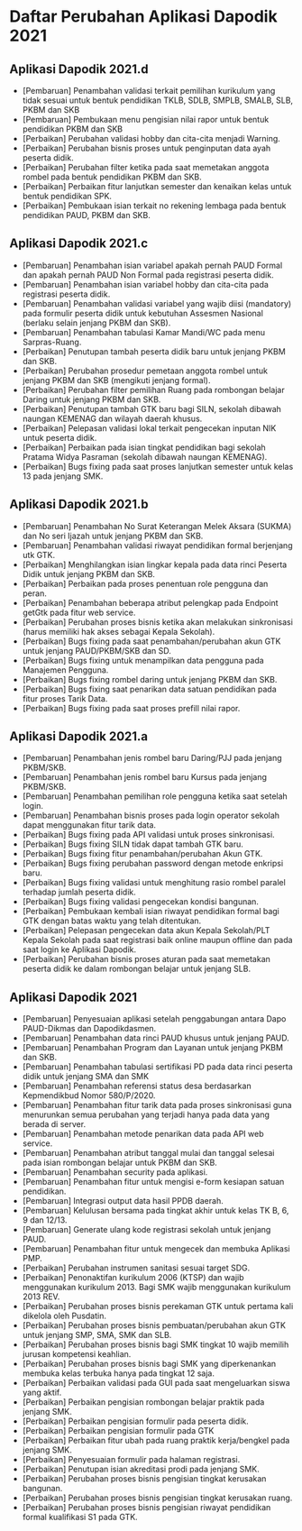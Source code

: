# Daftar Perubahan Aplikasi Dapodik 2021

## Aplikasi Dapodik 2021.d

- [Pembaruan] Penambahan validasi terkait pemilihan kurikulum yang tidak sesuai untuk bentuk pendidikan TKLB, SDLB, SMPLB, SMALB, SLB, PKBM dan SKB
- [Pembaruan] Pembukaan menu pengisian nilai rapor untuk bentuk pendidikan PKBM dan SKB
- [Perbaikan] Perubahan validasi hobby dan cita-cita menjadi Warning.
- [Perbaikan] Perubahan bisnis proses untuk penginputan data ayah peserta didik.
- [Perbaikan] Perubahan filter ketika pada saat memetakan anggota rombel pada bentuk pendidikan PKBM dan SKB.
- [Perbaikan] Perbaikan fitur lanjutkan semester dan kenaikan kelas untuk bentuk pendidikan SPK.
- [Perbaikan] Pembukaan isian terkait no rekening lembaga pada bentuk pendidikan PAUD, PKBM dan SKB.

## Aplikasi Dapodik 2021.c

- [Pembaruan] Penambahan isian variabel apakah pernah PAUD Formal dan apakah pernah PAUD Non Formal pada registrasi peserta didik.
- [Pembaruan] Penambahan isian variabel hobby dan cita-cita pada registrasi peserta didik.
- [Pembaruan] Penambahan validasi variabel yang wajib diisi (mandatory) pada formulir peserta didik untuk kebutuhan Assesmen Nasional (berlaku selain jenjang PKBM dan SKB).
- [Pembaruan] Penambahan tabulasi Kamar Mandi/WC pada menu Sarpras-Ruang.
- [Perbaikan] Penutupan tambah peserta didik baru untuk jenjang PKBM dan SKB.
- [Perbaikan] Perubahan prosedur pemetaan anggota rombel untuk jenjang PKBM dan SKB (mengikuti jenjang formal).
- [Perbaikan] Perubahan filter pemilihan Ruang pada rombongan belajar Daring untuk jenjang PKBM dan SKB.
- [Perbaikan] Penutupan tambah GTK baru bagi SILN, sekolah dibawah naungan KEMENAG dan wilayah daerah khusus.
- [Perbaikan] Pelepasan validasi lokal terkait pengecekan inputan NIK untuk peserta didik.
- [Perbaikan] Perbaikan pada isian tingkat pendidikan bagi sekolah Pratama Widya Pasraman (sekolah dibawah naungan KEMENAG).
- [Perbaikan] Bugs fixing pada saat proses lanjutkan semester untuk kelas 13 pada jenjang SMK.

## Aplikasi Dapodik 2021.b

- [Pembaruan] Penambahan No Surat Keterangan Melek Aksara (SUKMA) dan No seri Ijazah untuk jenjang PKBM dan SKB.
- [Pembaruan] Penambahan validasi riwayat pendidikan formal berjenjang utk GTK.
- [Perbaikan] Menghilangkan isian lingkar kepala pada data rinci Peserta Didik untuk jenjang PKBM dan SKB.
- [Perbaikan] Perbaikan pada proses penentuan role pengguna dan peran.
- [Perbaikan] Penambahan beberapa atribut pelengkap pada Endpoint getGtk pada fitur web service.
- [Perbaikan] Perubahan proses bisnis ketika akan melakukan sinkronisasi (harus memiliki hak akses sebagai Kepala Sekolah).
- [Perbaikan] Bugs fixing pada saat penambahan/perubahan akun GTK untuk jenjang PAUD/PKBM/SKB dan SD.
- [Perbaikan] Bugs fixing untuk menampilkan data pengguna pada Manajemen Pengguna.
- [Perbaikan] Bugs fixing rombel daring untuk jenjang PKBM dan SKB.
- [Perbaikan] Bugs fixing saat penarikan data satuan pendidikan pada fitur proses Tarik Data.
- [Perbaikan] Bugs fixing pada saat proses prefill nilai rapor.

## Aplikasi Dapodik 2021.a

- [Pembaruan] Penambahan jenis rombel baru Daring/PJJ pada jenjang PKBM/SKB.
- [Pembaruan] Penambahan jenis rombel baru Kursus pada jenjang PKBM/SKB.
- [Pembaruan] Penambahan pemilihan role pengguna ketika saat setelah login.
- [Pembaruan] Penambahan bisnis proses pada login operator sekolah dapat menggunakan fitur tarik data.
- [Perbaikan] Bugs fixing pada API validasi untuk proses sinkronisasi.
- [Perbaikan] Bugs fixing SILN tidak dapat tambah GTK baru.
- [Perbaikan] Bugs fixing fitur penambahan/perubahan Akun GTK.
- [Perbaikan] Bugs fixing perubahan password dengan metode enkripsi baru.
- [Perbaikan] Bugs fixing validasi untuk menghitung rasio rombel paralel terhadap jumlah peserta didik.
- [Perbaikan] Bugs fixing validasi pengecekan kondisi bangunan.
- [Perbaikan] Pembukaan kembali isian riwayat pendidikan formal bagi GTK dengan batas waktu yang telah ditentukan.
- [Perbaikan] Pelepasan pengecekan data akun Kepala Sekolah/PLT Kepala Sekolah pada saat registrasi baik online maupun offline dan pada saat login ke Aplikasi Dapodik.
- [Perbaikan] Perubahan bisnis proses aturan pada saat memetakan peserta didik ke dalam rombongan belajar untuk jenjang SLB.

## Aplikasi Dapodik 2021

- [Pembaruan] Penyesuaian aplikasi setelah penggabungan antara Dapo PAUD-Dikmas dan Dapodikdasmen.
- [Pembaruan] Penambahan data rinci PAUD khusus untuk jenjang PAUD.
- [Pembaruan] Penambahan Program dan Layanan untuk jenjang PKBM dan SKB.
- [Pembaruan] Penambahan tabulasi sertifikasi PD pada data rinci peserta didik untuk jenjang SMA dan SMK
- [Pembaruan] Penambahan referensi status desa berdasarkan Kepmendikbud Nomor 580/P/2020.
- [Pembaruan] Penambahan fitur tarik data pada proses sinkronisasi guna menurunkan semua perubahan yang terjadi hanya pada data yang berada di server.
- [Pembaruan] Penambahan metode penarikan data pada API web service.
- [Pembaruan] Penambahan atribut tanggal mulai dan tanggal selesai pada isian rombongan belajar untuk PKBM dan SKB.
- [Pembaruan] Penambahan security pada aplikasi.
- [Pembaruan] Penambahan fitur untuk mengisi e-form kesiapan satuan pendidikan.
- [Pembaruan] Integrasi output data hasil PPDB daerah.
- [Pembaruan] Kelulusan bersama pada tingkat akhir untuk kelas TK B, 6, 9 dan 12/13.
- [Pembaruan] Generate ulang kode registrasi sekolah untuk jenjang PAUD.
- [Pembaruan] Penambahan fitur untuk mengecek dan membuka Aplikasi PMP.
- [Perbaikan] Perubahan instrumen sanitasi sesuai target SDG.
- [Perbaikan] Penonaktifan kurikulum 2006 (KTSP) dan wajib menggunakan kurikulum 2013. Bagi SMK wajib menggunakan kurikulum 2013 REV.
- [Perbaikan] Perubahan proses bisnis perekaman GTK untuk pertama kali dikelola oleh Pusdatin.
- [Perbaikan] Perubahan proses bisnis pembuatan/perubahan akun GTK untuk jenjang SMP, SMA, SMK dan SLB.
- [Perbaikan] Perubahan proses bisnis bagi SMK tingkat 10 wajib memilih jurusan kompetensi keahlian.
- [Perbaikan] Perubahan proses bisnis bagi SMK yang diperkenankan membuka kelas terbuka hanya pada tingkat 12 saja.
- [Perbaikan] Perbaikan validasi pada GUI pada saat mengeluarkan siswa yang aktif.
- [Perbaikan] Perbaikan pengisian rombongan belajar praktik pada jenjang SMK.
- [Perbaikan] Perbaikan pengisian formulir pada peserta didik.
- [Perbaikan] Perbaikan pengisian formulir pada GTK
- [Perbaikan] Perbaikan fitur ubah pada ruang praktik kerja/bengkel pada jenjang SMK.
- [Perbaikan] Penyesuaian formulir pada halaman registrasi.
- [Perbaikan] Penutupan isian akreditasi prodi pada jenjang SMK.
- [Perbaikan] Perubahan proses bisnis pengisian tingkat kerusakan bangunan.
- [Perbaikan] Perubahan proses bisnis pengisian tingkat kerusakan ruang.
- [Perbaikan] Perubahan proses bisnis pengisian riwayat pendidikan formal kualifikasi S1 pada GTK.
